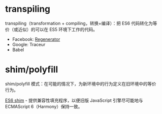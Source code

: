# transpiling

transpiling（transformation + compiling，转换+编译）：把 ES6 代码转化为等价（或近似）的可以在 ES5 环境下工作的代码。

* Facebook: [Regenerator](https://facebook.github.io/regenerator/)
* Google: Traceur
* Babel


# shim/polyfill

shim/polyfill 模式：在可能的情况下，为新环境中的行为定义在旧环境中的等价行为。

[ES6 shim](https://github.com/paulmillr/es6-shim/) - 提供兼容性填充程序，以便旧版 JavaScript 引擎尽可能地与 ECMAScript 6（Harmony）保持一致。

